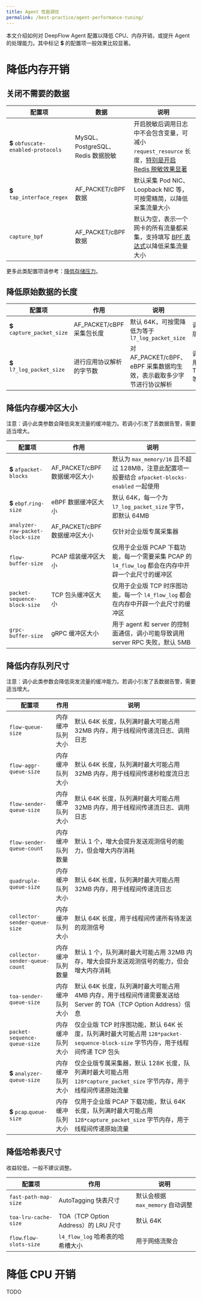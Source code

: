 ```yaml
---
title: Agent 性能调优
permalink: /best-practice/agent-performance-tuning/
---
```


本文介绍如何对 DeepFlow Agent 配置以降低 CPU、内存开销，或提升 Agent 的处理能力。其中标记 **$** 的配置项一般效果比较显著。

# 降低内存开销

## 关闭不需要的数据

| 配置项 | 数据 | 说明 |
| ------ | ---- | ---- |
| **$** `obfuscate-enabled-protocols` | MySQL、PostgreSQL、Redis 数据脱敏 | 开启脱敏后调用日志中不会包含变量，可减小 `request_resource` 长度，[特别是开启 Redis 脱敏效果显著](https://deepflow.io/blog/zh/052-build-in-sql-and-redis-data-obfuscation/) |
| **$** `tap_interface_regex` | AF_PACKET/cBPF 数据 | 默认采集 Pod NIC、Loopback NIC 等，可按需精简，以降低采集流量大小 |
| `capture_bpf` | AF_PACKET/cBPF 数据 | 默认为空，表示一个网卡的所有流量都采集，支持填写 [BPF 表达式](https://biot.com/capstats/bpf.html)以降低采集流量大小 |

更多此类配置项请参考：[降低存储压力](./reduce-storage-overhead/)。

## 降低原始数据的长度

| 配置项 | 作用 | 说明 | 调整副作用 |
| ------ | ---- | ---- | ---------- |
| **$** `capture_packet_size` | AF_PACKET/cBPF 采集包长度 | 默认 64K，可按需降低为等于 `l7_log_packet_size` | 调小会影响企业版流量分发功能 |
| **$** `l7_log_packet_size`  | 进行应用协议解析的字节数  | 对 AF_PACKET/cBPF、eBPF 采集数据均生效，表示截取多少字节进行协议解析 | 调小可能影响调用日志的 TraceID/SpanID 等字段解析 |

## 降低内存缓冲区大小

注意：调小此类参数会降低突发流量的缓冲能力。若调小引发了丢数据告警，需要适当增大。

| 配置项 | 作用 | 说明 |
| ------ | ---- | ---- |
| **$** `afpacket-blocks` | AF_PACKET/cBPF 数据缓冲区大小 | 默认为 `max_memory/16` 且不超过 128MB，注意此配置项一般要结合 `afpacket-blocks-enabled` 一起使用 |
| **$** `ebpf`.`ring-size` | eBPF 数据缓冲区大小 | 默认 64K，每一个为 `l7_log_packet_size` 字节，即默认 64MB |
| `analyzer-raw-packet-block-size` | AF_PACKET/cBPF 数据缓冲区大小 | 仅针对企业版专属采集器 |
| `flow-buffer-size` | PCAP 组装缓冲区大小 | 仅用于企业版 PCAP 下载功能，每一个需要采集 PCAP 的 `l4_flow_log` 都会在内存中开辟一个此尺寸的缓冲区 |
| `packet-sequence-block-size` | TCP 包头缓冲区大小 | 仅用于企业版 TCP 时序图功能，每一个 `l4_flow_log` 都会在内存中开辟一个此尺寸的缓冲区 |
| `grpc-buffer-size` | gRPC 缓冲区大小 | 用于 agent 和 server 的控制面通信，调小可能导致调用 server RPC 失败，默认 5MB |

## 降低内存队列尺寸

注意：调小此类参数会降低突发流量的缓冲能力。若调小引发了丢数据告警，需要适当增大。

| 配置项 | 作用 | 说明 |
| ------ | ---- | ---- |
| `flow-queue-size` | 内存缓冲队列大小 | 默认 64K 长度，队列满时最大可能占用 32MB 内存，用于线程间传递流日志、调用日志 |
| `flow-aggr-queue-size` | 内存缓冲队列大小 | 默认 64K 长度，队列满时最大可能占用 32MB 内存，用于线程间传递秒粒度流日志 |
| `flow-sender-queue-size` | 内存缓冲队列大小 | 默认 64K 长度，队列满时最大可能占用 32MB 内存，用于线程间传递流日志、调用日志 |
| `flow-sender-queue-count` | 内存缓冲队列数量 | 默认 1 个，增大会提升发送观测信号的能力，但会增大内存消耗 |
| `quadruple-queue-size` | 内存缓冲队列大小 | 默认 64K 长度，队列满时最大可能占用 32MB 内存，用于线程间传递流日志 |
| `collector-sender-queue-size` | 内存缓冲队列大小 | 默认 64K 长度，用于线程间传递所有待发送的观测信号 |
| `collector-sender-queue-count` | 内存缓冲队列数量 | 默认 1 个，队列满时最大可能占用 32MB 内存，增大会提升发送观测信号的能力，但会增大内存消耗 |
| `toa-sender-queue-size` | 内存缓冲队列大小 | 默认 64K 长度，队列满时最大可能占用 4MB 内存，用于线程间传递需要发送给 Server 的 TOA（TCP Option Address）信息 |
| `packet-sequence-queue-size` | 内存缓冲队列大小 | 仅企业版 TCP 时序图功能，默认 64K 长度，队列满时最大可能占用 `128*packet-sequence-block-size` 字节内存，用于线程间传递 TCP 包头 |
| **$** `analyzer-queue-size` | 内存缓冲队列大小 | 仅企业版专属采集器，默认 128K 长度，队列满时最大可能占用 `128*capture_packet_size` 字节内存，用于线程间传递原始流量 |
| **$** `pcap`.`queue-size` | 内存缓冲队列大小 | 仅用于企业版 PCAP 下载功能，默认 64K 长度，队列满时最大可能占用 `128*capture_packet_size` 字节内存，用于线程间传递原始流量 |

## 降低哈希表尺寸

收益较低，一般不建议调整。

| 配置项 | 作用 | 说明 |
| ------ | ---- | ---- |
| `fast-path-map-size` | AutoTagging 快表尺寸 | 默认会根据 `max_memory` 自动调整 |
| `toa-lru-cache-size` | TOA（TCP Option Address）的 LRU 尺寸 | 默认 64K |
| `flow`.`flow-slots-size` | `l4_flow_log` 哈希表的哈希槽大小 | 用于网络流聚合 |

# 降低 CPU 开销

TODO
